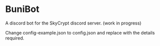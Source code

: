 # BuniBot
A discord bot for the SkyCrypt discord server. (work in progress)

Change config-example.json to config.json and replace with the details required.
